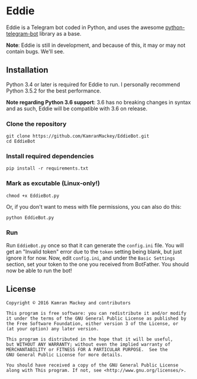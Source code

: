 # Eddie
Eddie is a Telegram bot coded in Python, and uses the awesome [python-telegram-bot](https://python-telegram-bot.org) 
library as a base. 

**Note**: Eddie is still in development, and because of this, it may or may not contain bugs. We'll see.

## Installation
Python 3.4 or later is required for Eddie to run. I personally recommend Python 3.5.2 for the best performance. 

**Note regarding Python 3.6 support**: 3.6 has no breaking changes in syntax and as such, Eddie will be compatible with
3.6 on release.

### Clone the repository
```
git clone https://github.com/KamranMackey/EddieBot.git
cd EddieBot
```

### Install required dependencies
```
pip install -r requirements.txt
```

### Mark as excutable (Linux-only!)
```
chmod +x EddieBot.py
```
Or, if you don't want to mess with file permissions, you can also do this:
```
python EddieBot.py
```

### Run
Run `EddieBot.py` once so that it can generate the `config.ini` file. You will get an "Invalid token" error due to the 
`token` setting being blank, but just ignore it for now. Now, edit `config.ini`, and under the `Basic Settings` section, 
set your token to the one you received from BotFather. You should now be able to run the bot!

## License
    Copyright © 2016 Kamran Mackey and contributors
    
    This program is free software: you can redistribute it and/or modify
    it under the terms of the GNU General Public License as published by
    the Free Software Foundation, either version 3 of the License, or
    (at your option) any later version.

    This program is distributed in the hope that it will be useful,
    but WITHOUT ANY WARRANTY; without even the implied warranty of
    MERCHANTABILITY or FITNESS FOR A PARTICULAR PURPOSE.  See the
    GNU General Public License for more details.

    You should have received a copy of the GNU General Public License
    along with This program. If not, see <http://www.gnu.org/licenses/>.
    
